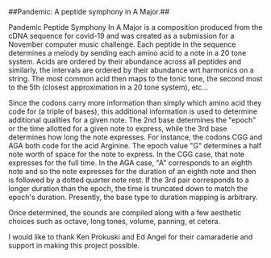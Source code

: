 ##Pandemic: A peptide symphony in A Major.##

Pandemic Peptide Symphony In A Major is a composition produced from the cDNA sequence for covid-19 and was created as a submission for a November computer music challenge. Each peptide in the sequence determines a melody by sending each amino acid to a note in a 20 tone system. Acids are ordered by their abundance across all peptides and similarly, the intervals are ordered by their abundance wrt harmonics on a string. The most common acid then maps to the tonic tone, the second most to the 5th (closest approximation in a 20 tone system), etc...

Since the codons carry more information than simply which amino acid they code for (a triple of bases), this additional information is used to determine additional qualities for a given note. The 2nd base determines the "epoch" or the time allotted for a given note to express, while the 3rd base determines how long the note expresses. For instance, the codons CGG and AGA both code for the acid Arginine. The epoch value "G" determines a half note worth of space for the note to express. In the CGG case, that note expresses for the full time. In the AGA case, "A" corresponds to an eighth note and so the note expresses for the duration of an eighth note and then is followed by a dotted quarter note rest. If the 3rd pair corresponds to a longer duration than the epoch, the time is truncated down to match the epoch's duration. Presently, the base type to duration mapping is arbitrary.

Once determined, the sounds are compiled along with a few aesthetic choices such as octave, long tones, volume, panning, et cetera.

I would like to thank Ken Prokuski and Ed Angel for their camaraderie and support in making this project possible.